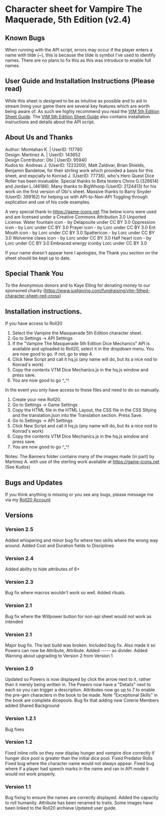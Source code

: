 # Character sheet for Vampire The Maquerade, 5th Edition (v2.4)

## Known Bugs

When running with the API script, errors may occur if the player enters a name with tilde (\~), this is because the tilde is symbol I've used to identify names. There are no plans to fix this as this was introduce to enable full names.

## User Guide and Installation Instructions (Please read)

While this sheet is designed to be as intuitive as possible and to aid in stream lining your game there are several key features which are worth being aware of. As such we highly recommend you read the [VtM 5th Edition Sheet Guide](https://wiki.roll20.net/Vampire_The_Masquerade_5th_edition#Welcome_to_The_World_of_Darkness). The [VtM 5th Edition Sheet Guide](https://wiki.roll20.net/Vampire_The_Masquerade_5th_edition#Welcome_to_The_World_of_Darkness) also contains installation instructions and details about the API script.

## About Us and Thanks

Author: Momtahan K. | UserID: 117780  
Design: Martinez A. | UserID: 143652  
Design Contributor: Obi | UserID: 95940  
Kudos to: Andreas J. (UserID: 1223200), Matt Zaldivar, Brian Shields, Benjamin Bandelow, for their stirling work which provided a basis for this sheet, and espcially to Konrad J. (UserID: 77736), who's Hero Quest Dice Roller has been invaluable. Special thanks to Beta testers Chros G.(326614) and Jordan L.(46186). Many thanks to BigWhoop (UserID: 2124413) for his work on the first version of Obi's sheet. Massive thanks to Barry Snyder (UserID: 399162) for helping us with API-to-Non-API Toggling through explication and use of his code examples.

A very special thank to https://game-icons.net The below icons were used and are licensed under a Creative Commons Attribution 3.0 Unported License. Water fountain icon - by Delapouite under CC BY 3.0 Oppression icon - by Lorc under CC BY 3.0 Prayer icon - by Lorc under CC BY 3.0 Ent Mouth icon - by Lorc under CC BY 3.0 Spattericon - by Lorc under CC BY 3.0 Wolverine claws icon - by Lorc under CC BY 3.0 Half heart icon - by Lorc under CC BY 3.0 Embraced energy iconby Lorc under CC BY 3.0

If your name doesn't appear here I apologies, the Thank you section on the sheet should be kept up to date.

## Special Thank You

To the Anonymous donors and to Kaye Elling for donating money to our sponsored charity (https://www.justgiving.com/fundraising/vtm-5thed-character-sheet-red-cross)

## Installation instructions.
If you have access to Roll20
1. Select the Vampire the Masquerade 5th Edition character sheet.
2. Go to Settings -> API Settings
3. If the "Vampire The Masquerade 5th Edition Dice Mechanics" API is available and uploaded to Roll20, select it in the dropdown menu. You are now good to go. If not, go to step 4.
4. Click New Script and call it hq.js (any name will do, but its a nice nod to Konrad's work)
5. Copy the contents VTM Dice Mechanics.js in the hq.js window and press save.
7. You are now good to go ^_^!


In the event you only have access to these files and need to do so manually.  

1. Create your new Roll20.
2. Go to Settings -> Game Settings
3. Copy the HTML file in the HTML Layout, the CSS file in the CSS Stlying and the translation.json into the Translation section. Press Save.
4. Go to Settings -> API Settings
5. Click New Script and call it hq.js (any name will do, but its a nice nod to Konrad's work)
6. Copy the contents VTM Dice Mechanics.js in the hq.js window and press save.
7. You are now good to go ^_^!

Notes: 
The Banners folder contains many of the images made (in part) by Martinez A. with use of the sterling work available at https://game-icons.net  (See Kudos)

## Bugs and Updates

If you think anything is missing or you see any bugs, please message me via my [Roll20 Account](https://app.roll20.net/users/117780/)

## Versions

### Version 2.5
Added whispering and minor bug fix where two skills where the wrong way around. Added Cost and Duration fields to Disciplines

### Version 2.4
Added ability to hide attributes of 6+

### Version 2.3
Bug fix where macros wouldn't work so well. Added rituals.

### Version 2.1
Bug fix where the Willpower button for non-api sheet would not work as intended

### Version 2.1
Major bug fix. The last build was broken. Included bug fix.
Also made it so Powers can now be Attribute, Attribute. Added ----- as divider.
Added Warning about upgrading to Version 2 from Version 1

### Version 2.0
Updated so Powers is now displayed by click the arrow next to it, rather than it merely being written in. The Powers now have a "Details" next to each so you can trigger a description.
Attributes now go up to 7 to enable the pre-gen characters in the book to be made. Note "Exceptional Skills" in the book are complete dicepools.
Bug fix that adding new Coterie Members added Shared Background

### Version 1.2.1
Bug fixes

### Version 1.2
Fixed inline rolls so they now display hunger and vampire dice correctly if hunger dice pool is greater than the initial dice pool.
Fixed Predator Rolls
Fixed bug where the character name would not always appear.
Fixed bug where if a player had speech marks in the name and ran in API mode it would not work properly.

### Version 1.1
Bug fixing to ensure the names are correctly displayed. 
Added the capacity to roll humanity.
Attribute has been renamed to traits.
Some images have been linked to the Roll20 archieve
Updated user guide.